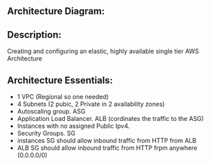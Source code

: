 ## Architecture Diagram:


## Description:
Creating and configuring an elastic, highly available single tier AWS Architecture

## Architecture Essentials:
* 1 VPC (Regional so one needed)
* 4 Subnets (2 pubic, 2 Private in 2 availability zones)
* Autoscaling group. ASG
* Application Load Balancer. ALB (cordinates the traffic to the ASG)
* Instances with no assigned Public Ipv4.
* Security Groups. SG
 * instances SG should allow inbound traffic from HTTP from ALB
 * ALB SG should allow inbound traffic from HTTP frpm anywhere (0.0.0.0/0)
